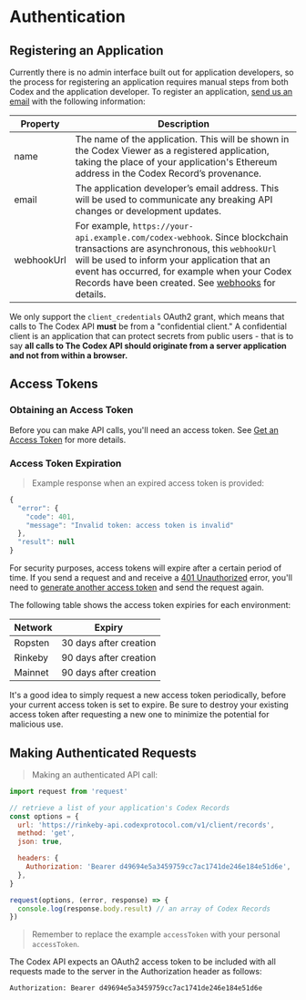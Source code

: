 # Authentication

## Registering an Application

Currently there is no admin interface built out for application developers, so
the process for registering an application requires manual steps from both
Codex and the application developer. To register an application, [send us an email](mailto:developers@codexprotocol.com?subject=Codex%20API%20Application%20Request&body=Please%20provide%20a%20brief%20description%20of%20your%20application.) with the following information:

Property   | Description
---------- | -------------------------------------------------------------------
name       | The name of the application. This will be shown in the Codex Viewer as a registered application, taking the place of your application's Ethereum address in the Codex Record’s provenance.
email      | The application developer’s email address. This will be used to communicate any breaking API changes or development updates.
webhookUrl | For example, `https://your-api.example.com/codex-webhook`. Since blockchain transactions are asynchronous, this `webhookUrl` will be used to inform your application that an event has occurred, for example when your Codex Records have been created. See [webhooks](#webhooks) for details.

<aside class="warning">
  We only support the <code>client_credentials</code> OAuth2 grant, which means
  that calls to The Codex API <strong>must</strong> be from a "confidential
  client." A confidential client is an application that can protect secrets from
  public users - that is to say <strong>all calls to The Codex API should
  originate from a server application and not from within a browser.</strong>
</aside>


## Access Tokens

### Obtaining an Access Token

Before you can make API calls, you'll need an access token. See
[Get an Access Token](#get-an-access-token) for more details.

### Access Token Expiration

> Example response when an expired access token is provided:

```javascript
{
  "error": {
    "code": 401,
    "message": "Invalid token: access token is invalid"
  },
  "result": null
}
```

For security purposes, access tokens will expire after a certain period of time.
If you send a request and and receive a [401 Unauthorized](#errors) error,
you'll need to [generate another access token](#get-an-access-token) and send
the request again.

The following table shows the access token expiries for each environment:

Network | Expiry
------- | ----------------------------------------------------------------------
Ropsten | 30 days after creation
Rinkeby | 90 days after creation
Mainnet | 90 days after creation

<aside class="success">
  It's a good idea to simply request a new access token periodically, before
  your current access token is set to expire. Be sure to destroy your existing
  access token after requesting a new one to minimize the potential for
  malicious use.
</aside>


## Making Authenticated Requests

> Making an authenticated API call:

```javascript
import request from 'request'

// retrieve a list of your application's Codex Records
const options = {
  url: 'https://rinkeby-api.codexprotocol.com/v1/client/records',
  method: 'get',
  json: true,

  headers: {
    Authorization: 'Bearer d49694e5a3459759cc7ac1741de246e184e51d6e',
  },
}

request(options, (error, response) => {
  console.log(response.body.result) // an array of Codex Records
})
```

> Remember to replace the example `accessToken` with your personal `accessToken`.

The Codex API expects an OAuth2 access token to be included with all requests
made to the server in the Authorization header as follows:

`Authorization: Bearer d49694e5a3459759cc7ac1741de246e184e51d6e`
